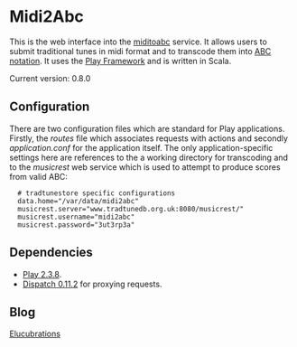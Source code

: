 Midi2Abc
========

This is the web interface into the [miditoabc](https://github.com/newlandsvalley/miditoabc) service. It allows users to submit traditional tunes in midi format and to transcode them into [ABC notation](http://abcnotation.com/). It uses the [Play Framework](http://www.playframework.org/) and is written in Scala.

Current version: 0.8.0

Configuration
-------------

There are two configuration files which are standard for Play applications.  Firstly, the  _routes_ file which associates requests with actions and secondly _application.conf_ for the application itself.  The only application-specific settings here are references to the a working directory for transcoding and to the _musicrest_ web service which is used to attempt to produce scores from valid ABC:

      # tradtunestore specific configurations      
      data.home="/var/data/midi2abc"
      musicrest.server="www.tradtunedb.org.uk:8080/musicrest/"
      musicrest.username="midi2abc"
      musicrest.password="3ut3rp3a"


Dependencies
------------

*  [Play 2.3.8](http://www.playframework.org/download).
*  [Dispatch 0.11.2](http://dispatch.databinder.net/Dispatch.html) for proxying requests.

Blog
----

[Elucubrations](http://myelucubrations.blogspot.co.uk/2015/04/reverse-engineering-midi.html)




